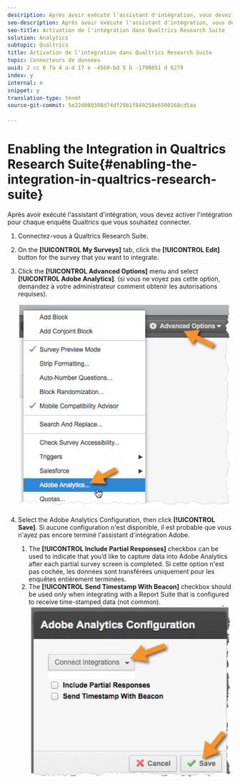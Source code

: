 ```yaml
---
description: Après avoir exécuté l'assistant d'intégration, vous devez activer l'intégration pour chaque enquête Qualtrics que vous souhaitez connecter.
seo-description: Après avoir exécuté l'assistant d'intégration, vous devez activer l'intégration pour chaque enquête Qualtrics que vous souhaitez connecter.
seo-title: Activation de l'intégration dans Qualtrics Research Suite
solution: Analytics
subtopic: Qualtrics
title: Activation de l'intégration dans Qualtrics Research Suite
topic: Connecteurs de données
uuid: 2 cc 6 fa 4 a-d 17 e -4560-bd 5 b -1790851 d 6274
index: y
internal: n
snippet: y
translation-type: tm+mt
source-git-commit: 5e22d080398d74df29b1f849258e6500168cd5aa

---
```



# Enabling the Integration in Qualtrics Research Suite{#enabling-the-integration-in-qualtrics-research-suite}

Après avoir exécuté l'assistant d'intégration, vous devez activer l'intégration pour chaque enquête Qualtrics que vous souhaitez connecter.

1. Connectez-vous à Qualtrics Research Suite.
1. On the **[!UICONTROL My Surveys]** tab, click the **[!UICONTROL Edit]** button for the survey that you want to integrate.
1. Click the **[!UICONTROL Advanced Options]** menu and select **[!UICONTROL Adobe Analytics]**. (si vous ne voyez pas cette option, demandez à votre administrateur comment obtenir les autorisations requises).

   ![](assets/advanced_options.png)

1. Select the Adobe Analytics Configuration, then click **[!UICONTROL Save]**. Si aucune configuration n'est disponible, il est probable que vous n'ayez pas encore terminé l'assistant d'intégration Adobe.
   1. The **[!UICONTROL Include Partial Responses]** checkbox can be used to indicate that you’d like to capture data into Adobe Analytics after each partial survey screen is completed. Si cette option n'est pas cochée, les données sont transférées uniquement pour les enquêtes entièrement terminées.
   1. The **[!UICONTROL Send Timestamp With Beacon]** checkbox should be used only when integrating with a Report Suite that is configured to receive time-stamped data (not common).
   ![](assets/integration_config.png)

